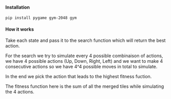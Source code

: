 #### Installation
```
pip install pygame gym-2048 gym
```

#### How it works

Take each state and pass it to the search function which will return the best action.

For the search we try to simulate every 4 possible combinaison of actions, we have 4 possible actions (Up, Down, Right, Left) and we want to make 4 consecutive actions so we have 4^4 possible moves in total to simulate.

In the end we pick the action  that leads to the highest fitness fuction. 

The fitness function here is the sum of all the merged tiles while simulating the 4 actions.
